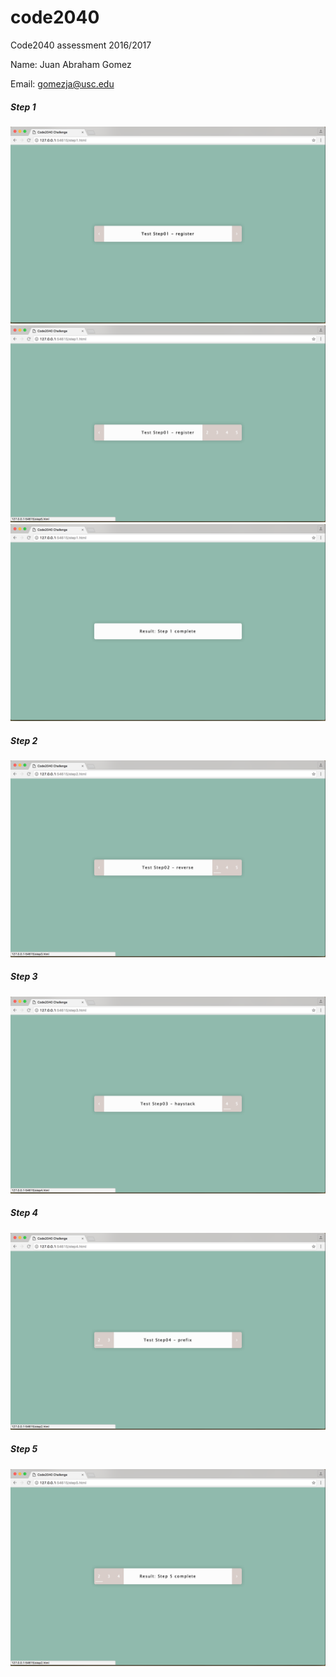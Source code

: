 # code2040
Code2040 assessment 2016/2017  

Name: Juan Abraham Gomez 

Email: gomezja@usc.edu

##### Step 1
![Alt text](images/Step1_a.png?raw=true "Step1_a")
![Alt text](images/Step1_b.png?raw=true "Step1_a")
![Alt text](images/Step1_c.png?raw=true "Step1_a")

##### Step 2
![Alt text](images/Step2.png?raw=true "Step1_a")

##### Step 3
![Alt text](images/Step3.png?raw=true "Step1_a")

##### Step 4
![Alt text](images/Step4.png?raw=true "Step1_a")

##### Step 5
![Alt text](images/Step5.png?raw=true "Step1_a")

